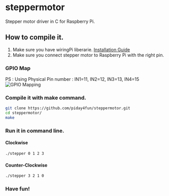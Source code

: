 # steppermotor
Stepper motor driver in C for Raspberry Pi.
## How to compile it.
1. Make sure you have wiringPi liberarie.
[Installation Guide](http://www.yoyojacky.com/?p=528)
2. Make sure you connect stepper motor to Raspberry Pi with the right pin.
### GPIO Map
PS : Using Physical Pin number : IN1=11, IN2=12, IN3=13, IN4=15
![GPIO Mapping](./1583592655952.jpg)
### Compile it with make command.
```bash
git clone https://github.com/piday4fun/steppermotor.git
cd steppermotor/
make 
```
### Run it in command line.
#### Clockwise 
```bash
./stepper 0 1 2 3 
```
#### Counter-Clockwise
```bash
./stepper 3 2 1 0
```
### Have fun!
